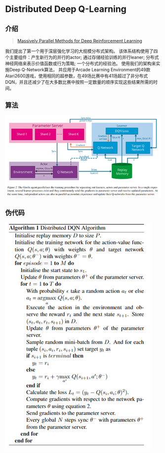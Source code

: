 # Distributed Deep Q-Learning

## 介绍

> [Massively Parallel Methods for Deep Reinforcement Learning](https://arxiv.org/pdf/1507.04296.pdf)

我们提出了第一个用于深层强化学习的大规模分布式架构。 该体系结构使用了四个主要组件：产生新行为的并行的actor; 通过存储经验训练的并行leaner; 分布式神经网络来表示价值函数或行为策略; 一个分布式的经验池。 使用我们的架构来实施Deep Q-Network算法， 并应用于Arcade Learning Environment的49款Atari2600游戏，使用相同的超参数，在49场比赛中有41场超过了非分布式DQN，并且还减少了在大多数比赛中按照一定数量的顺序实现这些结果所需的时间。

## 算法

![](../../.gitbook/assets/image%20%2835%29.png)

## 伪代码

![](../../.gitbook/assets/image%20%2830%29.png)

